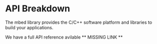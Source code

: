 # API Breakdown

The mbed library provides the C/C++ software platform and libraries to build your applications. 

We have a full API reference avilable ** MISSING LINK **
